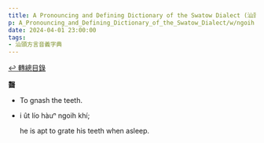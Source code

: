 ```yaml
---
title: A Pronouncing and Defining Dictionary of the Swatow Dialect (汕頭方言音義字典) / ngoih
p: A_Pronouncing_and_Defining_Dictionary_of_the_Swatow_Dialect/w/ngoih
date: 2024-04-01 23:00:00
tags: 
- 汕頭方言音義字典
---
```


[↩️ 轉總目錄](/A_Pronouncing_and_Defining_Dictionary_of_the_Swatow_Dialect)


**齧**
- To gnash the teeth.

- i ût lío hàuⁿ ngoih khí;

  he is apt to grate his teeth when asleep.